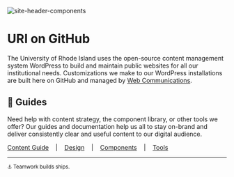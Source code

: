 ![site-header-components](https://user-images.githubusercontent.com/34280996/206263776-0eac15a7-79b8-47a9-a866-402082b95cdb.jpg)
# URI on GitHub

The University of Rhode Island uses the open-source content management system WordPress to build and maintain public websites for all our institutional needs. Customizations we make to our WordPress installations are built here on GitHub and managed by [Web Communications](https://web.uri.edu/external-relations/contact-us/#web).

## :book: Guides

Need help with content strategy, the component library, or other tools we offer? Our guides and documentation help us all to stay on-brand and deliver consistently clear and useful content to our digital audience.

[Content Guide](https://www.uri.edu/wordpress/content-guide/) &nbsp;&nbsp; | &nbsp;&nbsp; [Design](https://www.uri.edu/wordpress/design/) &nbsp;&nbsp; | &nbsp;&nbsp; [Components](https://www.uri.edu/wordpress/components/) &nbsp;&nbsp; | &nbsp;&nbsp; [Tools](https://www.uri.edu/wordpress/tools/)

<!--
## :technologist: Contribute

If you'd like to be a part of development, many of our biggest respositories (like the [theme](https://github.com/uriweb/uri-modern) and [component library](https://github.com/uriweb/uri-component-library)) have a `CONTRIBUTING.md` to help you get started.  You can also learn more about [contributing to open-source projects](https://opensource.guide) in general.
-->
---

<sub>:anchor: Teamwork builds ships.</sub>
